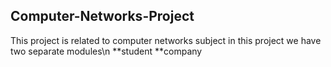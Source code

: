 ## Computer-Networks-Project
This project is related to computer networks subject in this project we have two separate modules\n
**student
**company
